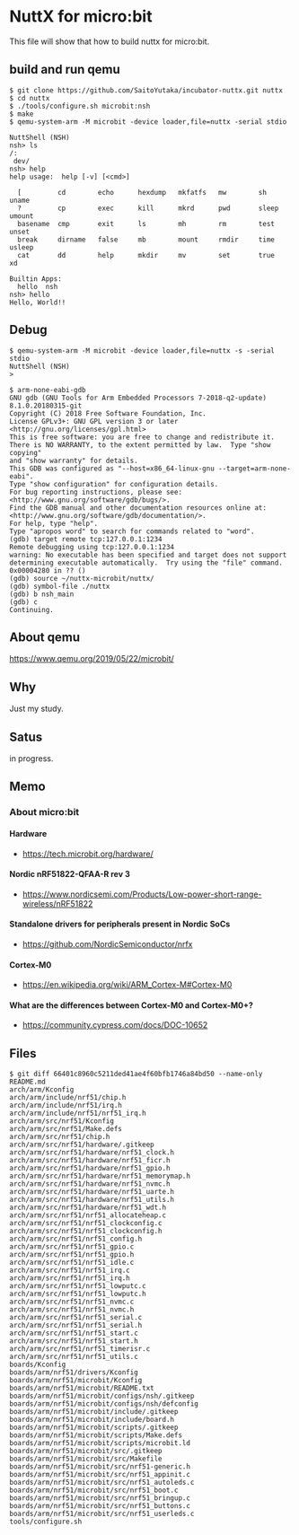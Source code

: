 # NuttX for micro:bit

This file will show that how to build nuttx for micro:bit.

## build and run qemu

```
$ git clone https://github.com/SaitoYutaka/incubator-nuttx.git nuttx
$ cd nuttx
$ ./tools/configure.sh microbit:nsh
$ make
$ qemu-system-arm -M microbit -device loader,file=nuttx -serial stdio

NuttShell (NSH)
nsh> ls
/:
 dev/
nsh> help
help usage:  help [-v] [<cmd>]

  [         cd        echo      hexdump   mkfatfs   mw        sh        uname     
  ?         cp        exec      kill      mkrd      pwd       sleep     umount    
  basename  cmp       exit      ls        mh        rm        test      unset     
  break     dirname   false     mb        mount     rmdir     time      usleep    
  cat       dd        help      mkdir     mv        set       true      xd        

Builtin Apps:
  hello  nsh    
nsh> hello
Hello, World!!
```

## Debug

```
$ qemu-system-arm -M microbit -device loader,file=nuttx -s -serial stdio
NuttShell (NSH)
>
```

```
$ arm-none-eabi-gdb
GNU gdb (GNU Tools for Arm Embedded Processors 7-2018-q2-update) 8.1.0.20180315-git
Copyright (C) 2018 Free Software Foundation, Inc.
License GPLv3+: GNU GPL version 3 or later <http://gnu.org/licenses/gpl.html>
This is free software: you are free to change and redistribute it.
There is NO WARRANTY, to the extent permitted by law.  Type "show copying"
and "show warranty" for details.
This GDB was configured as "--host=x86_64-linux-gnu --target=arm-none-eabi".
Type "show configuration" for configuration details.
For bug reporting instructions, please see:
<http://www.gnu.org/software/gdb/bugs/>.
Find the GDB manual and other documentation resources online at:
<http://www.gnu.org/software/gdb/documentation/>.
For help, type "help".
Type "apropos word" to search for commands related to "word".
(gdb) target remote tcp:127.0.0.1:1234
Remote debugging using tcp:127.0.0.1:1234
warning: No executable has been specified and target does not support
determining executable automatically.  Try using the "file" command.
0x00004280 in ?? ()
(gdb) source ~/nuttx-microbit/nuttx/
(gdb) symbol-file ./nuttx
(gdb) b nsh_main
(gdb) c
Continuing.
```

## About qemu

https://www.qemu.org/2019/05/22/microbit/

## Why

Just my study.

## Satus

in progress.

## Memo
### About micro:bit

#### Hardware
 * https://tech.microbit.org/hardware/

#### Nordic nRF51822-QFAA-R rev 3
 * https://www.nordicsemi.com/Products/Low-power-short-range-wireless/nRF51822

####  Standalone drivers for peripherals present in Nordic SoCs
 * https://github.com/NordicSemiconductor/nrfx

#### Cortex-M0
 * https://en.wikipedia.org/wiki/ARM_Cortex-M#Cortex-M0

#### What are the differences between Cortex-M0 and Cortex-M0+?
 * https://community.cypress.com/docs/DOC-10652

## Files

```
$ git diff 66401c8960c5211ded41ae4f60bfb1746a84bd50 --name-only
README.md
arch/arm/Kconfig
arch/arm/include/nrf51/chip.h
arch/arm/include/nrf51/irq.h
arch/arm/include/nrf51/nrf51_irq.h
arch/arm/src/nrf51/Kconfig
arch/arm/src/nrf51/Make.defs
arch/arm/src/nrf51/chip.h
arch/arm/src/nrf51/hardware/.gitkeep
arch/arm/src/nrf51/hardware/nrf51_clock.h
arch/arm/src/nrf51/hardware/nrf51_ficr.h
arch/arm/src/nrf51/hardware/nrf51_gpio.h
arch/arm/src/nrf51/hardware/nrf51_memorymap.h
arch/arm/src/nrf51/hardware/nrf51_nvmc.h
arch/arm/src/nrf51/hardware/nrf51_uarte.h
arch/arm/src/nrf51/hardware/nrf51_utils.h
arch/arm/src/nrf51/hardware/nrf51_wdt.h
arch/arm/src/nrf51/nrf51_allocateheap.c
arch/arm/src/nrf51/nrf51_clockconfig.c
arch/arm/src/nrf51/nrf51_clockconfig.h
arch/arm/src/nrf51/nrf51_config.h
arch/arm/src/nrf51/nrf51_gpio.c
arch/arm/src/nrf51/nrf51_gpio.h
arch/arm/src/nrf51/nrf51_idle.c
arch/arm/src/nrf51/nrf51_irq.c
arch/arm/src/nrf51/nrf51_irq.h
arch/arm/src/nrf51/nrf51_lowputc.c
arch/arm/src/nrf51/nrf51_lowputc.h
arch/arm/src/nrf51/nrf51_nvmc.c
arch/arm/src/nrf51/nrf51_nvmc.h
arch/arm/src/nrf51/nrf51_serial.c
arch/arm/src/nrf51/nrf51_serial.h
arch/arm/src/nrf51/nrf51_start.c
arch/arm/src/nrf51/nrf51_start.h
arch/arm/src/nrf51/nrf51_timerisr.c
arch/arm/src/nrf51/nrf51_utils.c
boards/Kconfig
boards/arm/nrf51/drivers/Kconfig
boards/arm/nrf51/microbit/Kconfig
boards/arm/nrf51/microbit/README.txt
boards/arm/nrf51/microbit/configs/nsh/.gitkeep
boards/arm/nrf51/microbit/configs/nsh/defconfig
boards/arm/nrf51/microbit/include/.gitkeep
boards/arm/nrf51/microbit/include/board.h
boards/arm/nrf51/microbit/scripts/.gitkeep
boards/arm/nrf51/microbit/scripts/Make.defs
boards/arm/nrf51/microbit/scripts/microbit.ld
boards/arm/nrf51/microbit/src/.gitkeep
boards/arm/nrf51/microbit/src/Makefile
boards/arm/nrf51/microbit/src/nrf51-generic.h
boards/arm/nrf51/microbit/src/nrf51_appinit.c
boards/arm/nrf51/microbit/src/nrf51_autoleds.c
boards/arm/nrf51/microbit/src/nrf51_boot.c
boards/arm/nrf51/microbit/src/nrf51_bringup.c
boards/arm/nrf51/microbit/src/nrf51_buttons.c
boards/arm/nrf51/microbit/src/nrf51_userleds.c
tools/configure.sh
```




